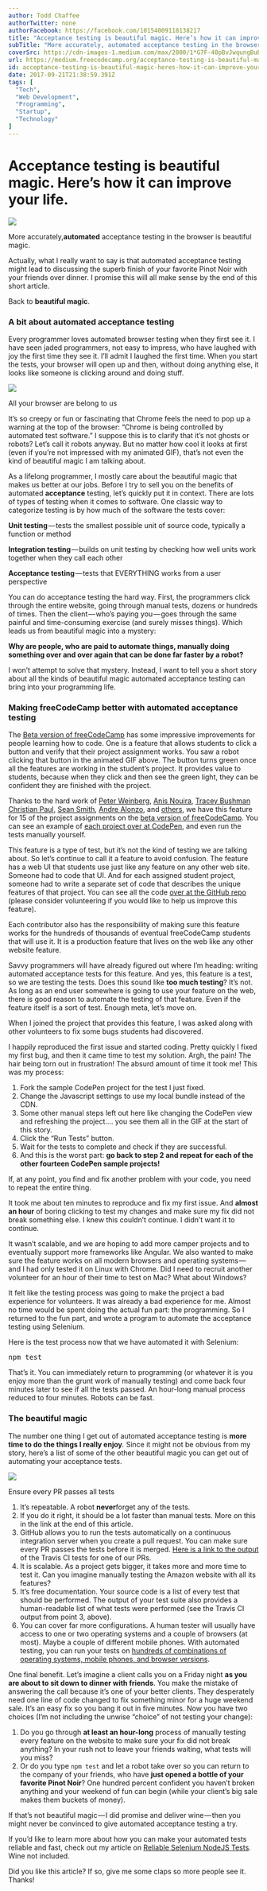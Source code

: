 ```yaml
---
author: Todd Chaffee
authorTwitter: none
authorFacebook: https://facebook.com/10154009118138217
title: "Acceptance testing is beautiful magic. Here’s how it can improve your life."
subTitle: "More accurately, automated acceptance testing in the browser is beautiful magic...."
coverSrc: https://cdn-images-1.medium.com/max/2000/1*G7F-40pBvJwqungBuBtYyg.jpeg
url: https://medium.freecodecamp.org/acceptance-testing-is-beautiful-magic-heres-how-it-can-improve-your-life-41759775d19d
id: acceptance-testing-is-beautiful-magic-heres-how-it-can-improve-your-life-41759775d19d
date: 2017-09-21T21:38:59.391Z
tags: [
  "Tech",
  "Web Development",
  "Programming",
  "Startup",
  "Technology"
]
---
```

# Acceptance testing is beautiful magic. Here’s how it can improve your life.







![](https://cdn-images-1.medium.com/max/2000/1*G7F-40pBvJwqungBuBtYyg.jpeg)







More accurately,**automated** acceptance testing in the browser is beautiful magic.

Actually, what I really want to say is that automated acceptance testing might lead to discussing the superb finish of your favorite Pinot Noir with your friends over dinner. I promise this will all make sense by the end of this short article.

Back to **beautiful magic**.

### A bit about automated acceptance testing

Every programmer loves automated browser testing when they first see it. I have seen jaded programmers, not easy to impress, who have laughed with joy the first time they see it. I’ll admit I laughed the first time. When you start the tests, your browser will open up and then, without doing anything else, it looks like someone is clicking around and doing stuff.



![](https://cdn-images-1.medium.com/max/1600/1*nzxSEzpGYHtDOjXcO2RT2A.gif)

All your browser are belong to us



It’s so creepy or fun or fascinating that Chrome feels the need to pop up a warning at the top of the browser: “Chrome is being controlled by automated test software.” I suppose this is to clarify that it’s not ghosts or robots? Let’s call it robots anyway. But no matter how cool it looks at first (even if you’re not impressed with my animated GIF), that’s not even the kind of beautiful magic I am talking about.

As a lifelong programmer, I mostly care about the beautiful magic that makes us better at our jobs. Before I try to sell you on the benefits of automated **acceptance** testing, let’s quickly put it in context. There are lots of types of testing when it comes to software. One classic way to categorize testing is by how much of the software the tests cover:

**Unit testing** — tests the smallest possible unit of source code, typically a function or method

**Integration testing** — builds on unit testing by checking how well units work together when they call each other

**Acceptance testing** — tests that EVERYTHING works from a user perspective

You can do acceptance testing the hard way. First, the programmers click through the entire website, going through manual tests, dozens or hundreds of times. Then the client — who’s paying you — goes through the same painful and time-consuming exercise (and surely misses things). Which leads us from beautiful magic into a mystery:

**Why are people, who are paid to automate things, manually doing something over and over again that can be done far faster by a robot?**

I won’t attempt to solve that mystery. Instead, I want to tell you a short story about all the kinds of beautiful magic automated acceptance testing can bring into your programming life.

### Making freeCodeCamp better with automated acceptance testing

The [Beta version of freeCodeCamp](http://beta.freecodecamp.com/en/) has some impressive improvements for people learning how to code. One is a feature that allows students to click a button and verify that their project assignment works. You saw a robot clicking that button in the animated GIF above. The button turns green once all the features are working in the student’s project. It provides value to students, because when they click and then see the green light, they can be confident they are finished with the project.

Thanks to the hard work of [Peter Weinberg](https://github.com/no-stack-dub-sack), [Anis Nouira](https://github.com/Weezlo), [Tracey Bushman](https://github.com/tbushman) [Christian Paul](https://github.com/Christian-Paul), [Sean Smith](https://github.com/bonham000), [Andre Alonzo](https://github.com/paycoguy), and [others](https://github.com/freeCodeCamp/testable-projects-fcc/graphs/contributors), we have this feature for 15 of the project assignments on the [beta version of freeCodeCamp](http://beta.freecodecamp.com/en/). You can see an example of [each project over at CodePen](https://codepen.io/collection/npZPmR/), and even run the tests manually yourself.

This feature is a type of test, but it’s not the kind of testing we are talking about. So let’s continue to call it a feature to avoid confusion. The feature has a web UI that students use just like any feature on any other web site. Someone had to code that UI. And for each assigned student project, someone had to write a separate set of code that describes the unique features of that project. You can see all the code [over at the GitHub repo](https://github.com/freeCodeCamp/testable-projects-fcc) (please consider volunteering if you would like to help us improve this feature).

Each contributor also has the responsibility of making sure this feature works for the hundreds of thousands of eventual freeCodeCamp students that will use it. It is a production feature that lives on the web like any other website feature.

Savvy programmers will have already figured out where I’m heading: writing automated acceptance tests for this feature. And yes, this feature is a test, so we are testing the tests. Does this sound like **too much testing**? It’s not. As long as an end user somewhere is going to use your feature on the web, there is good reason to automate the testing of that feature. Even if the feature itself is a sort of test. Enough meta, let’s move on.

When I joined the project that provides this feature, I was asked along with other volunteers to fix some bugs students had discovered.

I happily reproduced the first issue and started coding. Pretty quickly I fixed my first bug, and then it came time to test my solution. Argh, the pain! The hair being torn out in frustration! The absurd amount of time it took me! This was my process:

1.  Fork the sample CodePen project for the test I just fixed.
2.  Change the Javascript settings to use my local bundle instead of the CDN.
3.  Some other manual steps left out here like changing the CodePen view and refreshing the project…. you see them all in the GIF at the start of this story.
4.  Click the “Run Tests” button.
5.  Wait for the tests to complete and check if they are successful.
6.  And this is the worst part: **go back to step 2 and repeat for each of the other fourteen CodePen sample projects!**

If, at any point, you find and fix another problem with your code, you need to repeat the entire thing.

It took me about ten minutes to reproduce and fix my first issue. And **almost an hour** of boring clicking to test my changes and make sure my fix did not break something else. I knew this couldn’t continue. I didn’t want it to continue.

It wasn’t scalable, and we are hoping to add more camper projects and to eventually support more frameworks like Angular. We also wanted to make sure the feature works on all modern browsers and operating systems — and I had only tested it on Linux with Chrome. Did I need to recruit another volunteer for an hour of their time to test on Mac? What about Windows?

It felt like the testing process was going to make the project a bad experience for volunteers. It was already a bad experience for me. Almost no time would be spent doing the actual fun part: the programming. So I returned to the fun part, and wrote a program to automate the acceptance testing using Selenium.

Here is the test process now that we have automated it with Selenium:

<pre name="5d1b" id="5d1b" class="graf graf--pre graf-after--p">npm test</pre>

That’s it. You can immediately return to programming (or whatever it is you enjoy more than the grunt work of manually testing) and come back four minutes later to see if all the tests passed. An hour-long manual process reduced to four minutes. Robots can be fast.

### The beautiful magic

The number one thing I get out of automated acceptance testing is **more time to do the things I really enjoy**_._ Since it might not be obvious from my story, here’s a list of some of the other beautiful magic you can get out of automating your acceptance tests.



![](https://cdn-images-1.medium.com/max/1600/1*Os-jiD2t3qqx8Xngxin3sg.png)

Ensure every PR passes all tests



1.  It’s repeatable. A robot **never**forget any of the tests.
2.  If you do it right, it should be a lot faster than manual tests. More on this in the link at the end of this article.
3.  GitHub allows you to run the tests automatically on a continuous integration server when you create a pull request. You can make sure every PR passes the tests before it is merged. [Here is a link to the output](https://travis-ci.org/freeCodeCamp/testable-projects-fcc/builds/258281930?utm_source=github_status&utm_medium=notification) of the Travis CI tests for one of our PRs.
4.  It is scalable. As a project gets bigger, it takes more and more time to test it. Can you imagine manually testing the Amazon website with all its features?
5.  It’s free documentation. Your source code is a list of every test that should be performed. The output of your test suite also provides a human-readable list of what tests were performed (see the Travis CI output from point 3, above).
6.  You can cover far more configurations. A human tester will usually have access to one or two operating systems and a couple of browsers (at most). Maybe a couple of different mobile phones. With automated testing, you can run your tests on [hundreds of combinations of operating systems, mobile phones, and browser versions](https://saucelabs.com/platforms).

One final benefit. Let’s imagine a client calls you on a Friday night **as you are about to sit down to dinner with friends**. You make the mistake of answering the call because it’s one of your better clients. They desperately need one line of code changed to fix something minor for a huge weekend sale. It’s an easy fix so you bang it out in five minutes. Now you have two choices (I’m not including the unwise “choice” of not testing your change):

1.  Do you go through **at least an hour-long** process of manually testing every feature on the website to make sure your fix did not break anything? In your rush not to leave your friends waiting, what tests will you miss?
2.  Or do you type `npm test` and let a robot take over so you can return to the company of your friends, who have **just opened a bottle of your favorite Pinot Noir**? One hundred percent confident you haven’t broken anything and your weekend of fun can begin (while your client’s big sale makes them buckets of money).

If that’s not beautiful magic — I did promise and deliver wine — then you might never be convinced to give automated acceptance testing a try.

If you’d like to learn more about how you can make your automated tests reliable and fast, check out my article on [Reliable Selenium NodeJS Tests](https://medium.com/@tchaffee/reliable-selenium-nodejs-tests-c3fdafdca2a9). Wine not included.

Did you like this article? If so, give me some claps so more people see it. Thanks!








